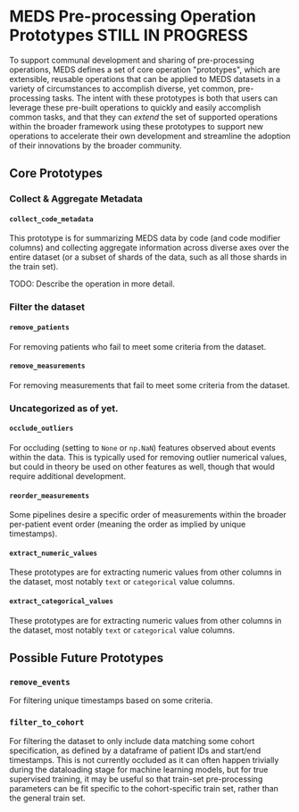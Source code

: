 # MEDS Pre-processing Operation Prototypes STILL IN PROGRESS

To support communal development and sharing of pre-processing operations, MEDS defines a set of core operation
"prototypes", which are extensible, reusable operations that can be applied to MEDS datasets in a variety of
circumstances to accomplish diverse, yet common, pre-processing tasks. The intent with these prototypes is
both that users can leverage these pre-built operations to quickly and easily accomplish common tasks, and
that they can _extend_ the set of supported operations within the broader framework using these prototypes to
support new operations to accelerate their own development and streamline the adoption of their innovations by
the broader community.

## Core Prototypes

### Collect & Aggregate Metadata

#### `collect_code_metadata`

This prototype is for summarizing MEDS data by code (and code modifier columns) and collecting aggregate
information across diverse axes over the entire dataset (or a subset of shards of the data, such as all those
shards in the train set).

TODO: Describe the operation in more detail.

### Filter the dataset

#### `remove_patients`

For removing patients who fail to meet some criteria from the dataset.

#### `remove_measurements`

For removing measurements that fail to meet some criteria from the dataset.

### Uncategorized as of yet.

#### `occlude_outliers`

For occluding (setting to `None` or `np.NaN`) features observed about events within the data. This is
typically used for removing outlier numerical values, but could in theory be used on other features as well,
though that would require additional development.

#### `reorder_measurements`

Some pipelines desire a specific order of measurements within the broader per-patient event order (meaning the
order as implied by unique timestamps).

#### `extract_numeric_values`

These prototypes are for extracting numeric values from other columns in the dataset, most notably `text` or
`categorical` value columns.

#### `extract_categorical_values`

These prototypes are for extracting numeric values from other columns in the dataset, most notably `text` or
`categorical` value columns.

## Possible Future Prototypes

### `remove_events`

For filtering unique timestamps based on some criteria.

### `filter_to_cohort`

For filtering the dataset to only include data matching some cohort specification, as defined by a dataframe
of patient IDs and start/end timestamps. This is not currently occluded as it can often happen trivially
during the dataloading stage for machine learning models, but for true supervised training, it may be useful
so that train-set pre-processing parameters can be fit specific to the cohort-specific train set, rather than
the general train set.
